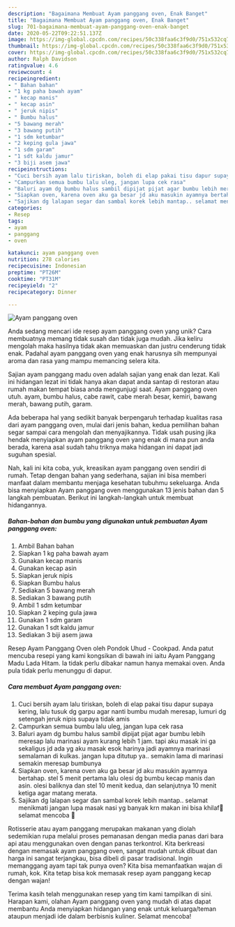 ```yaml
---
description: "Bagaimana Membuat Ayam panggang oven, Enak Banget"
title: "Bagaimana Membuat Ayam panggang oven, Enak Banget"
slug: 701-bagaimana-membuat-ayam-panggang-oven-enak-banget
date: 2020-05-22T09:22:51.137Z
image: https://img-global.cpcdn.com/recipes/50c338faa6c3f9d0/751x532cq70/ayam-panggang-oven-foto-resep-utama.jpg
thumbnail: https://img-global.cpcdn.com/recipes/50c338faa6c3f9d0/751x532cq70/ayam-panggang-oven-foto-resep-utama.jpg
cover: https://img-global.cpcdn.com/recipes/50c338faa6c3f9d0/751x532cq70/ayam-panggang-oven-foto-resep-utama.jpg
author: Ralph Davidson
ratingvalue: 4.6
reviewcount: 4
recipeingredient:
- " Bahan bahan"
- "1 kg paha bawah ayam"
- " kecap manis"
- " kecap asin"
- " jeruk nipis"
- " Bumbu halus"
- "5 bawang merah"
- "3 bawang putih"
- "1 sdm ketumbar"
- "2 keping gula jawa"
- "1 sdm garam"
- "1 sdt kaldu jamur"
- "3 biji asem jawa"
recipeinstructions:
- "Cuci bersih ayam lalu tiriskan, boleh di elap pakai tisu dapur supaya kering, lalu tusuk dg garpu agar nanti bumbu mudah meresap, lumuri dg setengah jeruk nipis supaya tidak amis"
- "Campurkan semua bumbu lalu uleg, jangan lupa cek rasa"
- "Baluri ayam dg bumbu halus sambil dipijat pijat agar bumbu lebih meresap lalu marinasi ayam kurang lebih 1 jam. tapi aku masak ini ga sekaligus jd ada yg aku masak esok harinya jadi ayamnya marinasi semalaman di kulkas. jangan lupa ditutup ya.. semakin lama di marinasi semakin meresap bumbunya"
- "Siapkan oven, karena oven aku ga besar jd aku masukin ayamnya bertahap. stel 5 menit pertama lalu olesi dg bumbu kecap manis dan asin. olesi baliknya dan stel 10 menit kedua, dan selanjutnya 10 menit ketiga agar matang merata."
- "Sajikan dg lalapan segar dan sambal korek lebih mantap.. selamat menikmati jangan lupa masak nasi yg banyak krn makan ini bisa khilaf🙈 selamat mencoba 🍗"
categories:
- Resep
tags:
- ayam
- panggang
- oven

katakunci: ayam panggang oven 
nutrition: 278 calories
recipecuisine: Indonesian
preptime: "PT26M"
cooktime: "PT31M"
recipeyield: "2"
recipecategory: Dinner

---
```



![Ayam panggang oven](https://img-global.cpcdn.com/recipes/50c338faa6c3f9d0/751x532cq70/ayam-panggang-oven-foto-resep-utama.jpg)

Anda sedang mencari ide resep ayam panggang oven yang unik? Cara membuatnya memang tidak susah dan tidak juga mudah. Jika keliru mengolah maka hasilnya tidak akan memuaskan dan justru cenderung tidak enak. Padahal ayam panggang oven yang enak harusnya sih mempunyai aroma dan rasa yang mampu memancing selera kita.

Sajian ayam panggang madu oven adalah sajian yang enak dan lezat. Kali ini hidangan lezat ini tidak hanya akan dapat anda santap di restoran atau rumah makan tempat biasa anda mengunjugi saat. Ayam panggang oven utuh. ayam, bumbu halus, cabe rawit, cabe merah besar, kemiri, bawang merah, bawang putih, garam.

Ada beberapa hal yang sedikit banyak berpengaruh terhadap kualitas rasa dari ayam panggang oven, mulai dari jenis bahan, kedua pemilihan bahan segar sampai cara mengolah dan menyajikannya. Tidak usah pusing jika hendak menyiapkan ayam panggang oven yang enak di mana pun anda berada, karena asal sudah tahu triknya maka hidangan ini dapat jadi suguhan spesial.


Nah, kali ini kita coba, yuk, kreasikan ayam panggang oven sendiri di rumah. Tetap dengan bahan yang sederhana, sajian ini bisa memberi manfaat dalam membantu menjaga kesehatan tubuhmu sekeluarga. Anda bisa menyiapkan Ayam panggang oven menggunakan 13 jenis bahan dan 5 langkah pembuatan. Berikut ini langkah-langkah untuk membuat hidangannya.

<!--inarticleads1-->

##### Bahan-bahan dan bumbu yang digunakan untuk pembuatan Ayam panggang oven:

1. Ambil  Bahan bahan
1. Siapkan 1 kg paha bawah ayam
1. Gunakan  kecap manis
1. Gunakan  kecap asin
1. Siapkan  jeruk nipis
1. Siapkan  Bumbu halus
1. Sediakan 5 bawang merah
1. Sediakan 3 bawang putih
1. Ambil 1 sdm ketumbar
1. Siapkan 2 keping gula jawa
1. Gunakan 1 sdm garam
1. Gunakan 1 sdt kaldu jamur
1. Sediakan 3 biji asem jawa


Resep Ayam Panggang Oven oleh Pondok Uhud - Cookpad. Anda patut mencuba resepi yang kami kongsikan di bawah ini iaitu Ayam Panggang Madu Lada Hitam. Ia tidak perlu dibakar namun hanya memakai oven. Anda pula tidak perlu menunggu di dapur. 

<!--inarticleads2-->

##### Cara membuat Ayam panggang oven:

1. Cuci bersih ayam lalu tiriskan, boleh di elap pakai tisu dapur supaya kering, lalu tusuk dg garpu agar nanti bumbu mudah meresap, lumuri dg setengah jeruk nipis supaya tidak amis
1. Campurkan semua bumbu lalu uleg, jangan lupa cek rasa
1. Baluri ayam dg bumbu halus sambil dipijat pijat agar bumbu lebih meresap lalu marinasi ayam kurang lebih 1 jam. tapi aku masak ini ga sekaligus jd ada yg aku masak esok harinya jadi ayamnya marinasi semalaman di kulkas. jangan lupa ditutup ya.. semakin lama di marinasi semakin meresap bumbunya
1. Siapkan oven, karena oven aku ga besar jd aku masukin ayamnya bertahap. stel 5 menit pertama lalu olesi dg bumbu kecap manis dan asin. olesi baliknya dan stel 10 menit kedua, dan selanjutnya 10 menit ketiga agar matang merata.
1. Sajikan dg lalapan segar dan sambal korek lebih mantap.. selamat menikmati jangan lupa masak nasi yg banyak krn makan ini bisa khilaf🙈 selamat mencoba 🍗


Rotisserie atau ayam panggang merupakan makanan yang diolah sedemikian rupa melalui proses pemanasan dengan media panas dari bara api atau menggunakan oven dengan panas terkontrol. Kita berkreasi dengan memasak ayam panggang oven, sangat mudah untuk dibuat dan harga ini sangat terjangkau, bisa dibeli di pasar tradisional. Ingin memanggang ayam tapi tak punya oven? Kita bisa memanfaatkan wajan di rumah, kok. Kita tetap bisa kok memasak resep ayam panggang kecap dengan wajan! 

Terima kasih telah menggunakan resep yang tim kami tampilkan di sini. Harapan kami, olahan Ayam panggang oven yang mudah di atas dapat membantu Anda menyiapkan hidangan yang enak untuk keluarga/teman ataupun menjadi ide dalam berbisnis kuliner. Selamat mencoba!
